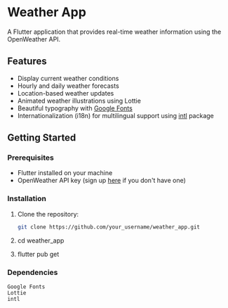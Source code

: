 # Weather App

A Flutter application that provides real-time weather information using the OpenWeather API.

## Features

- Display current weather conditions
- Hourly and daily weather forecasts
- Location-based weather updates
- Animated weather illustrations using Lottie
- Beautiful typography with [Google Fonts](https://pub.dev/packages/google_fonts)
- Internationalization (i18n) for multilingual support using [intl](https://pub.dev/packages/intl) package
 

## Getting Started

### Prerequisites

- Flutter installed on your machine
- OpenWeather API key (sign up [here](https://openweathermap.org/api) if you don't have one)

### Installation

1. Clone the repository:

   ```bash
   git clone https://github.com/your_username/weather_app.git
2. cd weather_app

3. flutter pub get

### Dependencies

    Google Fonts
    Lottie
    intl

